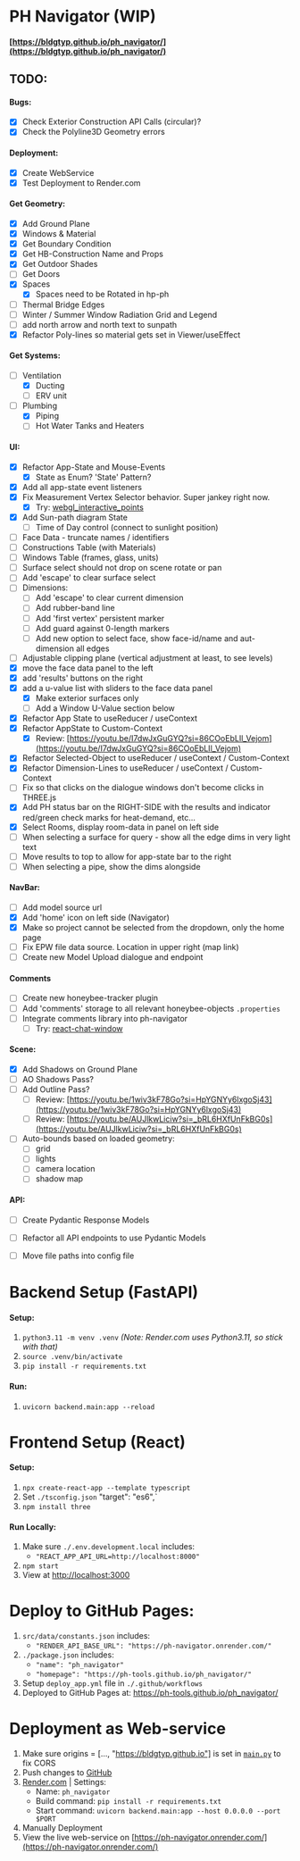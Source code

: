 # PH Navigator (WIP)

#### [https://bldgtyp.github.io/ph_navigator/](https://bldgtyp.github.io/ph_navigator/)


## TODO:

#### Bugs:
- [X] Check Exterior Construction API Calls (circular)?
- [X] Check the Polyline3D Geometry errors

#### Deployment:
- [X] Create WebService 
- [X] Test Deployment to Render.com

#### Get Geometry:
- [X] Add Ground Plane
- [X] Windows & Material
- [X] Get Boundary Condition
- [X] Get HB-Construction Name and Props
- [X] Get Outdoor Shades
- [ ] Get Doors
- [X] Spaces
  - [X] Spaces need to be Rotated in hp-ph
- [ ] Thermal Bridge Edges
- [ ] Winter / Summer Window Radiation Grid and Legend
- [ ] add north arrow and north text to sunpath
- [X] Refactor Poly-lines so material gets set in Viewer/useEffect

#### Get Systems:
- [ ] Ventilation
  - [X] Ducting
  - [ ] ERV unit
- [ ] Plumbing
  - [X] Piping
  - [ ] Hot Water Tanks and Heaters

#### UI:
- [X] Refactor App-State and Mouse-Events
   - [X] State as Enum? 'State' Pattern?
- [X] Add all app-state event listeners
- [X] Fix Measurement Vertex Selector behavior. Super jankey right now.
  - [X] Try: [webgl_interactive_points](https://github.com/mrdoob/three.js/blob/master/examples/webgl_interactive_points.html)
- [X] Add Sun-path diagram State
  - [ ] Time of Day control (connect to sunlight position)
- [ ] Face Data - truncate names / identifiers
- [ ] Constructions Table (with Materials)
- [ ] Windows Table (frames, glass, units)
- [ ] Surface select should not drop on scene rotate or pan
- [ ] Add 'escape' to clear surface select
- [ ] Dimensions:
  - [ ] Add 'escape' to clear current dimension
  - [ ] Add rubber-band line
  - [ ] Add 'first vertex' persistent marker
  - [ ] Add guard against 0-length markers
  - [ ] Add new option to select face, show face-id/name and aut-dimension all edges
- [ ] Adjustable clipping plane (vertical adjustment at least, to see levels)
- [X] move the face data panel to the left
- [X] add 'results' buttons on the right
- [X] add a u-value list with sliders to the face data panel 
  - [X] Make exterior surfaces only
  - [ ] Add a Window U-Value section below
- [X] Refactor App State to useReducer / useContext
- [X] Refactor AppState to Custom-Context
  - [X] Review: [https://youtu.be/I7dwJxGuGYQ?si=86COoEbLIl_Vejom](https://youtu.be/I7dwJxGuGYQ?si=86COoEbLIl_Vejom)
- [X] Refactor Selected-Object to useReducer / useContext / Custom-Context
- [X] Refactor Dimension-Lines to useReducer / useContext / Custom-Context
- [ ] Fix so that clicks on the dialogue windows don't become clicks in THREE.js
- [X] Add PH status bar on the RIGHT-SIDE with the results and indicator red/green check marks for heat-demand, etc...
- [X] Select Rooms, display room-data in panel on left side
- [ ] When selecting a surface for query - show all the edge dims in very light text
- [ ] Move results to top to allow for app-state bar to the right
- [ ] When selecting a pipe, show the dims alongside

#### NavBar:
- [ ] Add model source url
- [X] Add 'home' icon on left side (Navigator)
- [X] Make so project cannot be selected from the dropdown, only the home page
- [ ] Fix EPW file data source. Location in upper right (map link)
- [ ] Create new Model Upload dialogue and endpoint

#### Comments 
- [ ] Create new honeybee-tracker plugin
- [ ] Add 'comments' storage to all relevant honeybee-objects `.properties`
- [ ] Integrate comments library into ph-navigator
   - [ ] Try: [react-chat-window](https://www.npmjs.com/package/react-chat-window?activeTab=readme)

#### Scene:
- [X] Add Shadows on Ground Plane
- [ ] AO Shadows Pass?
- [ ] Add Outline Pass?
  - [ ] Review: [https://youtu.be/1wiv3kF78Go?si=HpYGNYy6lxgoSj43](https://youtu.be/1wiv3kF78Go?si=HpYGNYy6lxgoSj43)
  - [ ] Review: [https://youtu.be/AUJlkwLiciw?si=_bRL6HXfUnFkBG0s](https://youtu.be/AUJlkwLiciw?si=_bRL6HXfUnFkBG0s)
- [ ] Auto-bounds based on loaded geometry:
  - [ ] grid
  - [ ] lights
  - [ ] camera location
  - [ ] shadow map

#### API:
- [ ] Create Pydantic Response Models
- [ ] Refactor all API endpoints to use Pydantic Models
- [ ] Move file paths into config file


# Backend Setup (FastAPI)
#### Setup:
1. `python3.11 -m venv .venv` *(Note: Render.com uses Python3.11, so stick with that)*
1. `source .venv/bin/activate`
1. `pip install -r requirements.txt`
#### Run:
1. `uvicorn backend.main:app --reload`


# Frontend Setup (React)
#### Setup:
1. `npx create-react-app --template typescript`
1. Set `./tsconfig.json` "target": "es6",`
1. `npm install three`

#### Run Locally:
1. Make sure `./.env.development.local` includes:
	- `"REACT_APP_API_URL=http://localhost:8000"`
1. `npm start`
1. View at [http://localhost:3000]()

# Deploy to GitHub Pages:
1. `src/data/constants.json` includes:
	- `"RENDER_API_BASE_URL": "https://ph-navigator.onrender.com/"`
1. `./package.json` includes:
	- `"name": "ph_navigator"`
	- `"homepage": "https://ph-tools.github.io/ph_navigator/"`
1. Setup `deploy_app.yml` file in `./.github/workflows`
1. Deployed to GitHub Pages at: https://ph-tools.github.io/ph_navigator/


# Deployment as Web-service

1. Make sure origins = [..., "https://bldgtyp.github.io"] is set in [`main.py`](https://github.com/bldgtyp/ph_navigator/blob/main/backend/main.py) to fix CORS
1. Push changes to [GitHub](https://github.com/bldgtyp/ph_navigator)
1. [Render.com](https://render.com/) | Settings:
    - Name: `ph_navigator`
    - Build command: `pip install -r requirements.txt`
    - Start command: `uvicorn backend.main:app --host 0.0.0.0 --port $PORT`
1. Manually Deployment
1. View the live web-service on [https://ph-navigator.onrender.com/](https://ph-navigator.onrender.com/)
